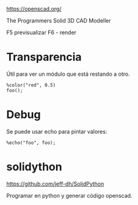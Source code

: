<https://openscad.org/>

The Programmers Solid 3D CAD Modeller

F5 previsualizar
F6 - render

# Transparencia

Útil para ver un módulo que está restando a otro.

```openscad
%color("red", 0.5)
foo();
```

# Debug

Se puede usar echo para pintar valores:

```openscad
%echo("foo", foo);
```

# solidython

<https://github.com/jeff-dh/SolidPython>

Programar en python y generar código openscad.
```
